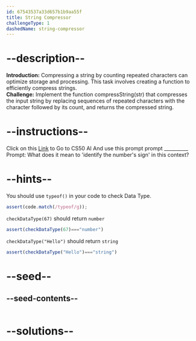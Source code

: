 ```yaml
---
id: 67543537a33d657b1b9aa55f
title: String Compressor
challengeType: 1
dashedName: string-compressor
---
```


# --description--

**Introduction:**
Compressing a string by counting repeated characters can optimize storage and processing. This task involves creating a function to efficiently compress strings.
<br>
**Challenge:**
Implement the function compressString(str) that compresses the input string by replacing sequences of repeated characters with the character followed by its count, and returns the compressed string.

# --instructions--

Click on this <a href = "https://cs50.ai/chat">Link</a>  to Go to CS50 AI 
And use this prompt prompt __________
Prompt: What does it mean to 'identify the number's sign' in this context?

# --hints--

You should use `typeof()`  in your code to check Data Type.

```js
assert(code.match(/typeof/g));
```

`checkDataType(67)` should return `number`

```js
assert(checkDataType(67)==="number")
```

`checkDataType("Hello")` should return `string`

```js
assert(checkDataType("Hello")==="string")
```

# --seed--
## --seed-contents--

```js

```

# --solutions--

```js

```

